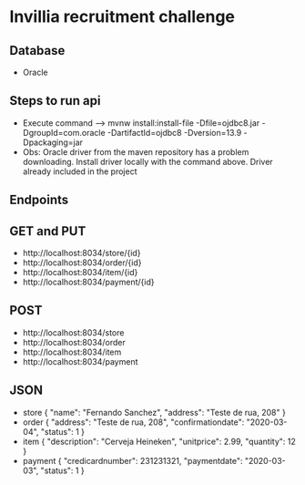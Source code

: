# Invillia recruitment challenge

## Database
* Oracle

## Steps to run api
* Execute command --> mvnw install:install-file -Dfile=ojdbc8.jar -DgroupId=com.oracle -DartifactId=ojdbc8 -Dversion=13.9 -Dpackaging=jar
* Obs: Oracle driver from the maven repository has a problem downloading. Install driver locally with the command above. Driver already included in the project

## Endpoints
## GET and PUT
* http://localhost:8034/store/{id}
* http://localhost:8034/order/{id}
* http://localhost:8034/item/{id}
* http://localhost:8034/payment/{id}

## POST
* http://localhost:8034/store
* http://localhost:8034/order
* http://localhost:8034/item
* http://localhost:8034/payment

## JSON
* store
{
	"name": "Fernando Sanchez",
	"address": "Teste de rua, 208"
}
* order
{
	"address": "Teste de rua, 208",
	"confirmationdate": "2020-03-04",
	"status": 1
}
* item
{
	"description": "Cerveja Heineken",
	"unitprice": 2.99,
	"quantity": 12
}
* payment
{
	"credicardnumber": 231231321,
	"paymentdate": "2020-03-03",
	"status": 1
}

